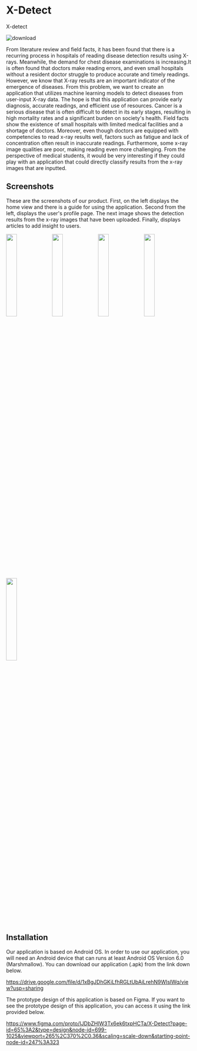 
# X-Detect
X-detect

![download](https://github.com/X-Detect/.github/assets/104212527/670e5c98-26d8-4e7f-9f77-7df53c288128)

  From literature review and field facts, it has been found that there is a recurring process in hospitals of reading disease detection results using X-rays. Meanwhile, the demand for chest disease examinations is increasing.It is often found that doctors make reading errors, and even small hospitals without a resident doctor struggle to produce accurate and timely readings. However, we know that X-ray results are an important indicator of the emergence of diseases. From this problem, we want to create an application that utilizes machine learning models to detect diseases from user-input X-ray data. The hope is that this application can provide early diagnosis, accurate readings, and efficient use of resources.
  Cancer is a serious disease that is often difficult to detect in its early stages, resulting in high mortality rates and a significant burden on society's health. Field facts show the existence of small hospitals with limited medical facilities and a shortage of doctors. Moreover, even though doctors are equipped with competencies to read x-ray results well, factors such as fatigue and lack of concentration often result in inaccurate readings. Furthermore, some x-ray image qualities are poor, making reading even more challenging. From the perspective of medical students, it would be very interesting if they could play with an application that could directly classify results from the x-ray images that are inputted.

## Screenshots

These are the screenshots of our product. First, on the left displays the home view and there is a guide for using the application. Second from the left, displays the user's profile page. The next image shows the detection results from the x-ray images that have been uploaded. Finally, displays articles to add insight to users.

<img src="https://github.com/X-Detect/.github/assets/104212527/0065516a-d29c-48dd-96f4-39ea975c4bdf" width="24%"></img>
<img src="https://github.com/X-Detect/.github/assets/104212527/cfdbaba2-5e6c-4bfe-853f-f0e5b287d910" width="24%"></img>
<img src="https://github.com/X-Detect/.github/assets/104212527/6b54fd2c-dfc7-4fd6-ab9d-1a7d5a63b376" width="24%"></img>
<img src="https://github.com/X-Detect/.github/assets/104212527/9e73420d-0cbe-4640-b79f-9285eb1c1cd5" width="24%"></img>
<img src="https://github.com/X-Detect/.github/assets/104212527/7962a06d-cf43-436e-930c-489883992672" width="24%"></img>

## Installation
Our application is based on Android OS. In order to use our application, you will need an Android device that can runs at least Android OS Version 6.0 (Marshmallow). You can download our application (.apk) from the link down below.

https://drive.google.com/file/d/1xBgJDhGKiLfhRGLtUbAiLrehN9WIsIWq/view?usp=sharing

The prototype design of this application is based on Figma. If you want to see the prototype design of this application, you can access it using the link provided below.

https://www.figma.com/proto/IJDbZHlW3Tx6ek6txpHCTa/X-Detect?page-id=65%3A2&type=design&node-id=699-1025&viewport=265%2C370%2C0.36&scaling=scale-down&starting-point-node-id=247%3A323


